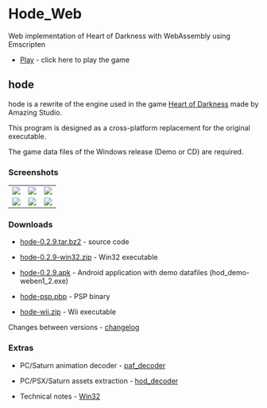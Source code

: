 # Hode_Web

Web implementation of Heart of Darkness with WebAssembly using Emscripten

- [Play](https://weefle.github.io/Hode_Web/public) - click here to play the game

## hode

hode is a rewrite of the engine used in the game [Heart of Darkness](https://en.wikipedia.org/wiki/Heart_of_Darkness_(video_game)) made by Amazing Studio.
  

This program is designed as a cross-platform replacement for the original executable.
  

  

The game data files of the Windows release (Demo or CD) are required.

### Screenshots
<table border="0" cellspacing="5">
	<tbody><tr>
		<td align="center"><img src="http://cyxdown.free.fr/hode/hode_1.thumb.jpg"/></td>
		<td align="center"><img src="http://cyxdown.free.fr/hode/hode_8.thumb.jpg"/></td>
		<td align="center"><img src="http://cyxdown.free.fr/hode/hode_B.thumb.jpg"/></td>
	</tr>
	<tr>
		<td align="center"><img src="http://cyxdown.free.fr/hode/hode_C.thumb.jpg"/></td>
		<td align="center"><img src="http://cyxdown.free.fr/hode/hode_F.thumb.jpg"/></td>
		<td align="center"><img src="http://cyxdown.free.fr/hode/hode_D.thumb.jpg"/></td>
	</tr>
</tbody></table>


### Downloads

	

- [hode-0.2.9.tar.bz2](https://www.dropbox.com/s/3jk9pp26fr4uf0d/hode-0.2.9.tar.bz2?dl=0) - source code

	

- [hode-0.2.9-win32.zip](https://www.dropbox.com/s/e7xaf76u4nmlw9r/hode-0.2.9-win32.zip?dl=0) - Win32 executable

	

- [hode-0.2.9.apk](https://www.dropbox.com/s/bgutnoi18fuf0am/hode-0.2.9.apk?dl=0) - Android application with demo datafiles (hod_demo-weben1_2.exe)

	

- [hode-psp.pbp](https://www.dropbox.com/s/ep0yg8aw5z3pp06/EBOOT.PBP?dl=0) - PSP binary

	

- [hode-wii.zip](https://www.dropbox.com/s/zpoz70d1z653frt/hode-wii.zip?dl=0) - Wii executable


Changes between versions - [changelog](http://cyxdown.free.fr/hode/CHANGES.txt)


### Extras

        
- PC/Saturn animation decoder - [paf_decoder](http://cyxdown.free.fr/pafdec)

	

- PC/PSX/Saturn assets extraction - [hod_decoder](http://cyxdown.free.fr/hode/hod_decoder-5abf5a0.zip)

	

- Technical notes - [Win32](https://www.dropbox.com/s/bga1hfpigctfxgw/HOD_Win32.pdf?dl=0)
